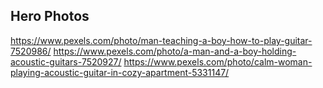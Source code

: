 ## Hero Photos
https://www.pexels.com/photo/man-teaching-a-boy-how-to-play-guitar-7520986/
https://www.pexels.com/photo/a-man-and-a-boy-holding-acoustic-guitars-7520927/
https://www.pexels.com/photo/calm-woman-playing-acoustic-guitar-in-cozy-apartment-5331147/

